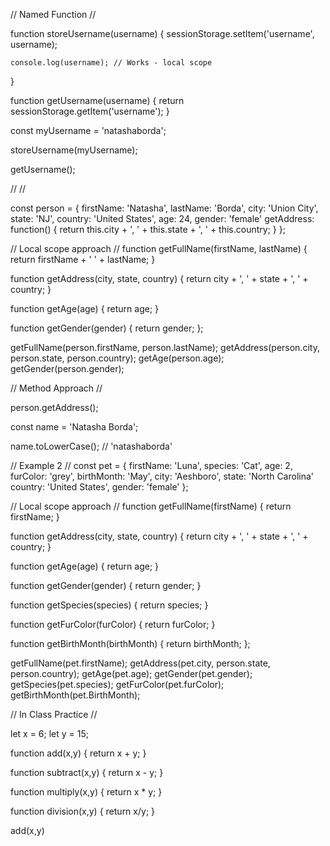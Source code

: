 // Named Function //

function storeUsername(username) {
	sessionStorage.setItem('username', username);

	console.log(username); // Works - local scope
}

function getUsername(username) {
	return sessionStorage.getItem('username');
}

const myUsername = 'natashaborda';

storeUsername(myUsername);

getUsername();

// //

const person = {
	firstName: 'Natasha',
	lastName: 'Borda',
	city: 'Union City',
	state: 'NJ',
	country: 'United States',
	age: 24,
	gender: 'female'
	getAddress: function() {
		return this.city + ', ' + this.state + ', ' + this.country; 
	}
};

// Local scope approach //
function getFullName(firstName, lastName) {
	return firstName + ' ' + lastName;
}

function getAddress(city, state, country) {
	return city + ', ' + state + ', ' + country;
}

function getAge(age) {
	return age;
}

function getGender(gender) {
	return gender;
};

getFullName(person.firstName, person.lastName);
getAddress(person.city, person.state, person.country);
getAge(person.age);
getGender(person.gender);

// Method Approach //

person.getAddress();


const name = 'Natasha Borda';

name.toLowerCase(); // 'natashaborda'

// Example 2 //
const pet = {
	firstName: 'Luna',
	species: 'Cat',
	age: 2,
	furColor: 'grey',
	birthMonth: 'May',
	city: 'Aeshboro',
	state: 'North Carolina'
	country: 'United States',
	gender: 'female'
};

// Local scope approach //
function getFullName(firstName) {
	return firstName;
}

function getAddress(city, state, country) {
	return city + ', ' + state + ', ' + country;
}

function getAge(age) {
	return age;
}

function getGender(gender) {
	return gender;
}

function getSpecies(species) {
	return species;
}

function getFurColor(furColor) {
	return furColor;
}

function getBirthMonth(birthMonth) {
	return birthMonth;
};

getFullName(pet.firstName);
getAddress(pet.city, person.state, person.country);
getAge(pet.age);
getGender(pet.gender);
getSpecies(pet.species);
getFurColor(pet.furColor);
getBirthMonth(pet.BirthMonth);


// In Class Practice //

let x = 6;
let y = 15;


function add(x,y) {
	return x + y; 
}

function subtract(x,y) {
	return x - y;
}

function multiply(x,y) {
	return x * y;
}

function division(x,y) {
	return x/y;
}

add(x,y)
